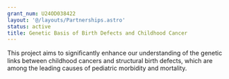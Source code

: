 ```yaml
---
grant_num: U24OD038422
layout: '@/layouts/Partnerships.astro'
status: active
title: Genetic Basis of Birth Defects and Childhood Cancer
---
```

This project aims to signiﬁcantly enhance our understanding of the genetic links between childhood cancers and structural birth defects, which are among the leading causes of pediatric morbidity and mortality.